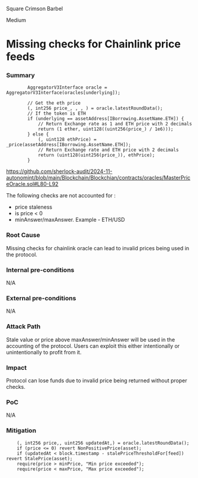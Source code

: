 Square Crimson Barbel

Medium

# Missing checks for Chainlink price feeds

### Summary

            AggregatorV3Interface oracle = AggregatorV3Interface(oracles[underlying]);

            // Get the eth price
            (, int256 price_, , , ) = oracle.latestRoundData();
            // If the token is ETH
            if (underlying == assetAddress[IBorrowing.AssetName.ETH]) {
                // Return Exchange rate as 1 and ETH price with 2 decimals
                return (1 ether, uint128((uint256(price_) / 1e6)));
            } else {
                (, uint128 ethPrice) = _price(assetAddress[IBorrowing.AssetName.ETH]);
                // Return Exchange rate and ETH price with 2 decimals
                return (uint128(uint256(price_)), ethPrice);
            }

https://github.com/sherlock-audit/2024-11-autonomint/blob/main/Blockchain/Blockchian/contracts/oracles/MasterPriceOracle.sol#L80-L92

The following checks are not accounted for : 

- price staleness
- is price < 0
- minAnswer/maxAnswer. Example - ETH/USD

### Root Cause

Missing checks for chainlink oracle can lead to invalid prices being used in the protocol.

### Internal pre-conditions

N/A

### External pre-conditions

N/A

### Attack Path

Stale value or price above maxAnswer/minAnswer will be used in the accounting of the protocol.
Users can exploit this either intentionally or unintentionally to profit from it.

### Impact

Protocol can lose funds due to invalid price being returned without proper checks.

### PoC

N/A

### Mitigation

        (, int256 price,, uint256 updatedAt,) = oracle.latestRoundData();
        if (price <= 0) revert NonPositivePrice(asset);
        if (updatedAt < block.timestamp - stalePriceThresholdFor[feed]) revert StalePrice(asset);  
        require(price > minPrice, "Min price exceeded");
        require(price < maxPrice, "Max price exceeded");